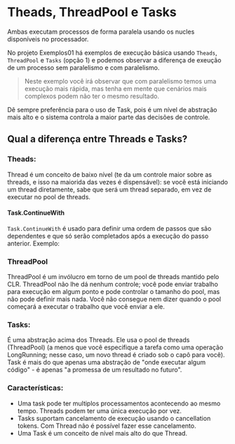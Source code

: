 # Theads, ThreadPool e Tasks

Ambas executam processos de forma paralela usando os nucles disponíveis no processador.

No projeto Exemplos01 há exemplos de execução básica usando `Theads`, `ThreadPool` e `Tasks` (opção 1) e podemos observar a diferença de exeução de um processo sem paralelismo e com paralelismo.

> Neste exemplo você irá observar que com paralelismo temos uma execução mais rápida, mas tenha em mente que cenários mais complexos podem não ter o mesmo resultado.

Dê sempre preferência para o uso de Task, pois é um nível de abstração mais alto e o sistema controla a maior parte das decisões de controle.

## Qual a diferença entre Threads e Tasks?

### Theads:
Thread é um conceito de baixo nível (te da um controle maior sobre as threads, e isso na maiorida das vezes é dispensável): se você está iniciando um thread diretamente, sabe que será um thread separado, em vez de executar no pool de threads.

#### Task.ContinueWith

`Task.ContinueWith` é usado para definir uma ordem de passos que são dependentes e que só serão completados após a execução do passo anterior.
Exemplo:


### ThreadPool

ThreadPool é um invólucro em torno de um pool de threads mantido pelo CLR. ThreadPool não lhe dá nenhum controle; você pode enviar trabalho para execução em algum ponto e pode controlar o tamanho do pool, mas não pode definir mais nada. Você não consegue nem dizer quando o pool começará a executar o trabalho que você enviar a ele.

### Tasks:

É uma abstração acima dos Threads. Ele usa o pool de threads (ThreadPool) (a menos que você especifique a tarefa como uma operação LongRunning; nesse caso, um novo thread é criado sob o capô para você).
Task é mais do que apenas uma abstração de "onde executar algum código" - é apenas "a promessa de um resultado no futuro".

### Características:

- Uma task pode ter multiplos processamentos acontecendo ao mesmo tempo. Threads podem ter uma única execução por vez.
- Tasks suportam cancelamento de execução usando o cancellation tokens. Com Thread não é possível fazer esse cancelamento.
- Uma Task é um conceito de nível mais alto do que Thread.